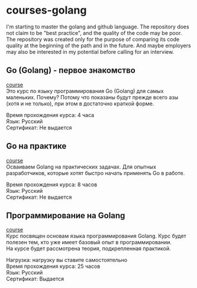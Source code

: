# courses-golang
I'm starting to master the golang and github language. The repository does not claim to be "best practice", and the quality of the code may be poor. The repository was created only for the purpose of comparing its code quality at the beginning of the path and in the future. And maybe employers may also be interested in my potential before calling for an interview.


## Go (Golang) - первое знакомство
[course](https://stepik.org/course/100208/) <br />
Это курс по языку программирования Go (Golang) для самых маленьких. Почему? 
Потому что показаны будут прежде всего азы (хотя и не только), при этом в достаточно краткой форме.

Время прохождения курса: 4 часа<br />
Язык: Русский<br />
Сертификат:  Не выдается

## Go на практике
[course](https://stepik.org/course/96832) <br />
Осваиваем Golang на практических задачах. Для опытных разработчиков, которые хотят быстро начать применять Go в работе.

Время прохождения курса: 8 часов<br />
Язык: Русский<br />
Сертификат:  Не выдается

## Программирование на Golang
[course](https://stepik.org/course/54403) <br />
Курс посвящен основам языка программирования Golang.  Курс будет полезен тем, кто уже имеет базовый опыт в программировании. <br />
На курсе будет рассмотрена теория, подкрепленная практикой.


Нагрузка:  нагрузку вы ставите самостоятельно<br />
Время прохождения курса:  25 часов<br />
Язык:  Русский <br />
Сертификат:  Выдается